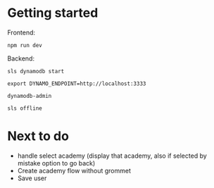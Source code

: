 # Getting started

Frontend:

`npm run dev`

Backend:

`sls dynamodb start`

`export DYNAMO_ENDPOINT=http://localhost:3333`

 `dynamodb-admin`

 `sls offline`


# Next to do

* handle select academy (display that academy, also if selected by mistake option to go back)
* Create academy flow without grommet
* Save user



